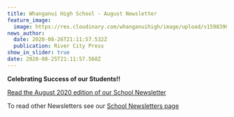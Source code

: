 ```yaml
---
title: Whanganui High School - August Newsletter
feature_image:
  image: https://res.cloudinary.com/whanganuihigh/image/upload/v1598390066/News/WHS_header_with_August_2020._snip.jpg
news_author:
  date: 2020-08-26T21:11:57.532Z
  publication: River City Press
show_in_slider: true
date: 2020-08-25T21:11:57.568Z
---
```

**Celebrating Success of our Students!!**

[Read the August 2020 edition of our School Newsletter](https://res.cloudinary.com/whanganuihigh/image/upload/v1598308631/newsletters/AUGUST_2020_rivercity_press_website.pdf)

To read other Newsletters see our [School Newsletters page](https://www.whanganuihigh.school.nz/news-and-events/school-newsletters/)